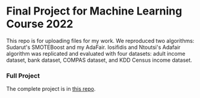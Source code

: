 # Final Project for Machine Learning Course 2022

This repo is for uploading files for my work. We reproduced two algorithms: Sudarut's SMOTEBoost and my AdaFair. Iosifidis and Ntoutsi's Adafair algorithm was replicated and evaluated with four datasets: adult income dataset, bank dataset, COMPAS dataset, and KDD Census income dataset.

### Full Project
The complete project is in [this repo](https://github.com/Sudarut-kas/ML_Project2022_Group20).

